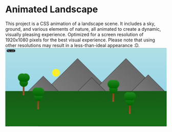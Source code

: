 # Animated Landscape

This project is a CSS animation of a landscape scene. It includes a sky, ground, and various elements of nature, all animated to create a dynamic, visually pleasing experience. Optimized for a screen resolution of 1920x1080 pixels for the best visual experience. Please note that using other resolutions may result in a less-than-ideal appearance :D.
![demo](/resources/demo.png)
